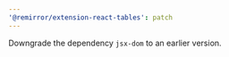 ```yaml
---
'@remirror/extension-react-tables': patch
---
```


Downgrade the dependency `jsx-dom` to an earlier version.
